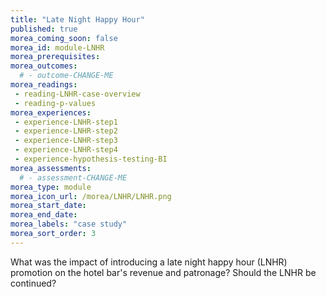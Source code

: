 ```yaml
---
title: "Late Night Happy Hour"
published: true
morea_coming_soon: false
morea_id: module-LNHR
morea_prerequisites:
morea_outcomes:
  # - outcome-CHANGE-ME
morea_readings:
 - reading-LNHR-case-overview
 - reading-p-values
morea_experiences:
 - experience-LNHR-step1
 - experience-LNHR-step2
 - experience-LNHR-step3
 - experience-LNHR-step4
 - experience-hypothesis-testing-BI
morea_assessments:
  # - assessment-CHANGE-ME
morea_type: module
morea_icon_url: /morea/LNHR/LNHR.png
morea_start_date:
morea_end_date: 
morea_labels: "case study"
morea_sort_order: 3
---
```

What was the impact of introducing a late night happy hour (LNHR) promotion on the hotel bar's revenue and patronage? Should the LNHR be continued?